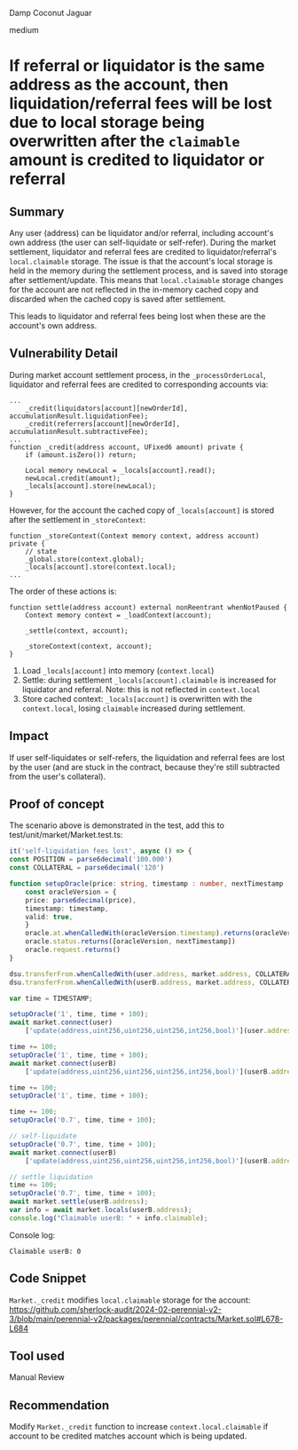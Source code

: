Damp Coconut Jaguar

medium

# If referral or liquidator is the same address as the account, then liquidation/referral fees will be lost due to local storage being overwritten after the `claimable` amount is credited to liquidator or referral

## Summary

Any user (address) can be liquidator and/or referral, including account's own address (the user can self-liquidate or self-refer). During the market settlement, liquidator and referral fees are credited to liquidator/referral's `local.claimable` storage. The issue is that the account's local storage is held in the memory during the settlement process, and is saved into storage after settlement/update. This means that `local.claimable` storage changes for the account are not reflected in the in-memory cached copy and discarded when the cached copy is saved after settlement.

This leads to liquidator and referral fees being lost when these are the account's own address.

## Vulnerability Detail

During market account settlement process, in the `_processOrderLocal`, liquidator and referral fees are credited to corresponding accounts via:
```solidity
...
    _credit(liquidators[account][newOrderId], accumulationResult.liquidationFee);
    _credit(referrers[account][newOrderId], accumulationResult.subtractiveFee);
...
function _credit(address account, UFixed6 amount) private {
    if (amount.isZero()) return;

    Local memory newLocal = _locals[account].read();
    newLocal.credit(amount);
    _locals[account].store(newLocal);
}
```

However, for the account the cached copy of `_locals[account]` is stored after the settlement in `_storeContext`:
```solidity
function _storeContext(Context memory context, address account) private {
    // state
    _global.store(context.global);
    _locals[account].store(context.local);
...
```

The order of these actions is:
```solidity
function settle(address account) external nonReentrant whenNotPaused {
    Context memory context = _loadContext(account);

    _settle(context, account);

    _storeContext(context, account);
}
```

1. Load `_locals[account]` into memory (`context.local`)
2. Settle: during settlement `_locals[account].claimable` is increased for liquidator and referral. Note: this is not reflected in `context.local`
3. Store cached context: `_locals[account]` is overwritten with the `context.local`, losing `claimable` increased during settlement.

## Impact

If user self-liquidates or self-refers, the liquidation and referral fees are lost by the user (and are stuck in the contract, because they're still subtracted from the user's collateral).

## Proof of concept

The scenario above is demonstrated in the test, add this to test/unit/market/Market.test.ts:
```ts
it('self-liquidation fees lost', async () => {
const POSITION = parse6decimal('100.000')
const COLLATERAL = parse6decimal('120')

function setupOracle(price: string, timestamp : number, nextTimestamp : number) {
    const oracleVersion = {
    price: parse6decimal(price),
    timestamp: timestamp,
    valid: true,
    }
    oracle.at.whenCalledWith(oracleVersion.timestamp).returns(oracleVersion)
    oracle.status.returns([oracleVersion, nextTimestamp])
    oracle.request.returns()
}

dsu.transferFrom.whenCalledWith(user.address, market.address, COLLATERAL.mul(1e12)).returns(true)
dsu.transferFrom.whenCalledWith(userB.address, market.address, COLLATERAL.mul(1e12)).returns(true)

var time = TIMESTAMP;

setupOracle('1', time, time + 100);
await market.connect(user)
    ['update(address,uint256,uint256,uint256,int256,bool)'](user.address, POSITION, 0, 0, COLLATERAL, false);

time += 100;
setupOracle('1', time, time + 100);
await market.connect(userB)
    ['update(address,uint256,uint256,uint256,int256,bool)'](userB.address, 0, POSITION, 0, COLLATERAL, false);

time += 100;
setupOracle('1', time, time + 100);

time += 100;
setupOracle('0.7', time, time + 100);

// self-liquidate
setupOracle('0.7', time, time + 100);
await market.connect(userB)
    ['update(address,uint256,uint256,uint256,int256,bool)'](userB.address, 0, 0, 0, 0, true);

// settle liquidation
time += 100;
setupOracle('0.7', time, time + 100);
await market.settle(userB.address);
var info = await market.locals(userB.address);
console.log("Claimable userB: " + info.claimable);
```

Console log:
```solidity
Claimable userB: 0
```

## Code Snippet

`Market._credit` modifies `local.claimable` storage for the account:
https://github.com/sherlock-audit/2024-02-perennial-v2-3/blob/main/perennial-v2/packages/perennial/contracts/Market.sol#L678-L684

## Tool used

Manual Review

## Recommendation

Modify `Market._credit` function to increase `context.local.claimable` if account to be credited matches account which is being updated.